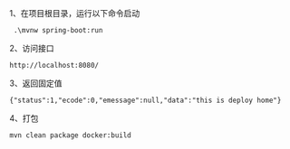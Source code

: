 1、在项目根目录，运行以下命令启动

```
 .\mvnw spring-boot:run
```

2、访问接口

```
http://localhost:8080/
```

3、返回固定值

```
{"status":1,"ecode":0,"emessage":null,"data":"this is deploy home"}
```

4、打包
```
mvn clean package docker:build
```